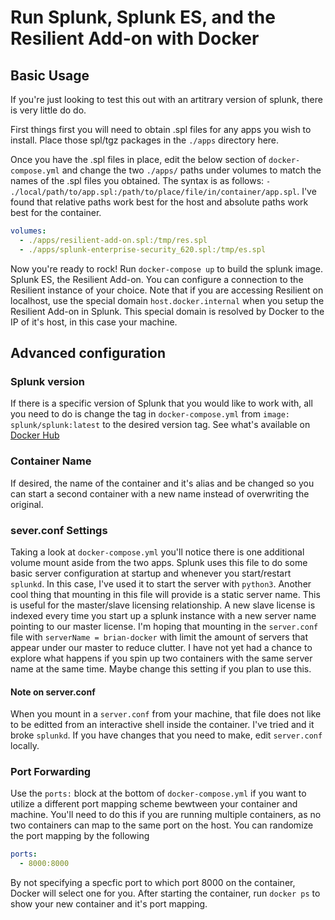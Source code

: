 # Run Splunk, Splunk ES, and the Resilient Add-on with Docker

## Basic Usage

If you're just looking to test this out with an artitrary version of splunk, there is very little do do.

First things first you will need to obtain .spl files for any apps you wish to install.
Place those spl/tgz packages in the `./apps` directory here.

Once you have the .spl files in place, edit the below section of `docker-compose.yml` and change the two `./apps/` paths under volumes to match the names of the .spl files you obtained. The syntax is as follows: `- ./local/path/to/app.spl:/path/to/place/file/in/container/app.spl`. I've found that relative paths work best for the host and absolute paths work best for the container.

```yml
volumes:
  - ./apps/resilient-add-on.spl:/tmp/res.spl
  - ./apps/splunk-enterprise-security_620.spl:/tmp/es.spl
```

Now you're ready to rock! Run `docker-compose up` to build the splunk image. Splunk ES, the Resilient Add-on. You can configure a connection to the Resilient instance of your choice. Note that if you are accessing Resilient on localhost, use the special domain `host.docker.internal` when you setup the Resilient Add-on in Splunk. This special domain is resolved by Docker to the IP of it's host, in this case your machine.

## Advanced configuration
### Splunk version

If there is a specific version of Splunk that you would like to work with, all you need to do is change the tag in `docker-compose.yml` from `image: splunk/splunk:latest` to the desired version tag. See what's available on [Docker Hub](https://hub.docker.com/r/splunk/splunk/)

### Container Name

If desired, the name of the container and it's alias and be changed so you can start a second container with a new name instead of overwriting the original.

### sever.conf Settings

Taking a look at `docker-compose.yml` you'll notice there is one additional volume mount aside from the two apps. Splunk uses this file to do some basic server configuration at startup and whenever you start/restart `splunkd`. In this case, I've used it to start the server with `python3`. Another cool thing that mounting in this file will provide is a static server name. This is useful for the master/slave licensing relationship. A new slave license is indexed every time you start up a splunk instance with a new server name pointing to our master license. I'm hoping that mounting in the `server.conf` file with `serverName = brian-docker` with limit the amount of servers that appear under our master to reduce clutter. I have not yet had a chance to explore what happens if you spin up two containers with the same server name at the same time. Maybe change this setting if you plan to use this.

#### Note on server.conf

When you mount in a `server.conf` from your machine, that file does not like to be editted from an interactive shell inside the container. I've tried and it broke `splunkd`. If you have changes that you need to make, edit `server.conf` locally.

### Port Forwarding

Use the `ports:` block at the bottom of `docker-compose.yml` if you want to utilize a different port mapping scheme bewtween your container and machine. You'll need to do this if you are running multiple containers, as no two containers can map to the same port on the host. You can randomize the port mapping by the following
```yml
ports:
  - 8000:8000
```
By not specifying a specfic port to which port 8000 on the container, Docker will select one for you. After starting the container, run `docker ps` to show your new container and it's port mapping.
